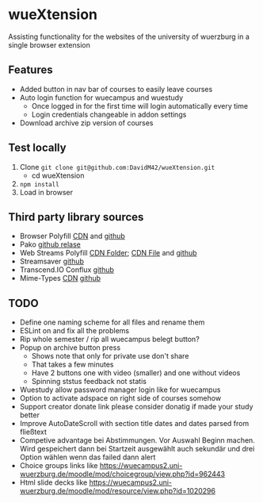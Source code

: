 # wueXtension
Assisting functionality for the websites of the university of wuerzburg in a single browser extension

## Features

* Added button in nav bar of courses to easily leave courses
* Auto login function for wuecampus and wuestudy
    * Once logged in for the first time will login automatically every time
    * Login credentials changeable in addon settings
* Download archive zip version of courses

## Test locally
1. Clone `git clone git@github.com:DavidM42/wueXtension.git`
    * cd wueXtension
2. `npm install`
3. Load in browser

## Third party library sources
* Browser Polyfill [CDN](https://unpkg.com/browse/webextension-polyfill@0.6.0/dist/browser-polyfill.min.js) and [github](https://github.com/mozilla/webextension-polyfill)
* Pako [github relase](https://github.com/nodeca/pako/blob/1.0.11/dist/pako.min.js)
* Web Streams Polyfill [CDN Folder](https://www.jsdelivr.com/package/npm/web-streams-polyfill?path=dist); [CDN File](https://cdn.jsdelivr.net/npm/web-streams-polyfill@3.0.0/dist/polyfill.es6.min.js) and [github](https://github.com/MattiasBuelens/web-streams-polyfill)
* Streamsaver [github](https://github.com/jimmywarting/StreamSaver.js)
* Transcend.IO Conflux [github](https://github.com/transcend-io/conflux)
* Mime-Types [CDN](https://cdn.jsdelivr.net/npm/mime-types@2.1.27/index.js) [github](https://github.com/jshttp/mime-types)

## TODO
* Define one naming scheme for all files and rename them
* ESLint on and fix all the problems
* Rip whole semester / rip all wuecampus belegt button?
* Popup on archive button press
  * Shows note that only for private use don't share
  * That takes a few minutes
  * Have 2 buttons one with video (smaller) and one without videos
  * Spinning ststus feedback not statis
* Wuestudy allow password manager login like for wuecampus
* Option to activate adspace on right side of courses somehow
* Support creator donate link please consider donatig if made your study better
* Improve AutoDateScroll with section title dates and dates parsed from fließtext
* Competive advantage bei Abstimmungen. Vor Auswahl Beginn machen. Wird gespeichert dann bei Startzeit ausgewählt auch sekundär und drei Option wählen wenn das failed dann alert
* Choice groups links like https://wuecampus2.uni-wuerzburg.de/moodle/mod/choicegroup/view.php?id=962443
* Html slide decks like https://wuecampus2.uni-wuerzburg.de/moodle/mod/resource/view.php?id=1020296

